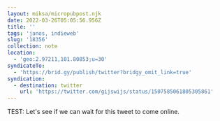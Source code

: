 ```yaml
---
layout: miksa/micropubpost.njk
date: 2022-03-26T05:05:56.956Z
title: ''
tags: 'janos, indieweb'
slug: '18356'
collection: note
location:
  - 'geo:2.97211,101.80853;u=30'
syndicateTo:
  - 'https://brid.gy/publish/twitter?bridgy_omit_link=true'
syndication:
  - destination: twitter
    url: 'https://twitter.com/gijswijs/status/1507585061805305861'
---
```

TEST: Let&#39;s see if we can wait for this tweet to come online.
